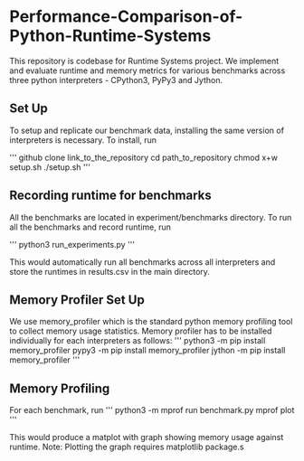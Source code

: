 # Performance-Comparison-of-Python-Runtime-Systems
This repository is codebase for Runtime Systems project. We implement and evaluate runtime and memory metrics for various benchmarks across three python interpreters - CPython3, PyPy3 and Jython. 

## Set Up
To setup and replicate our benchmark data, installing the same version of interpreters is necessary. To install, run

''' github clone link_to_the_repository
cd path_to_repository
chmod x+w setup.sh
./setup.sh
'''

## Recording runtime for benchmarks
All the benchmarks are located in experiment/benchmarks directory. To run all the benchmarks and record runtime, run

'''
python3 run_experiments.py
'''

This would automatically run all benchmarks across all interpreters and store the runtimes in results.csv in the main directory.

## Memory Profiler Set Up
We use memory_profiler which is the standard python memory profiling tool to collect memory usage statistics. Memory profiler has to be installed individually for each interpreters as follows:
'''
python3 -m pip install memory_profiler
pypy3 -m pip install memory_profiler
jython -m pip install memory_profiler
'''

## Memory Profiling
For each benchmark, run
'''
python3 -m mprof run benchmark.py
mprof plot
'''

This would produce a matplot with graph showing memory usage against runtime. Note: Plotting the graph requires matplotlib package.s